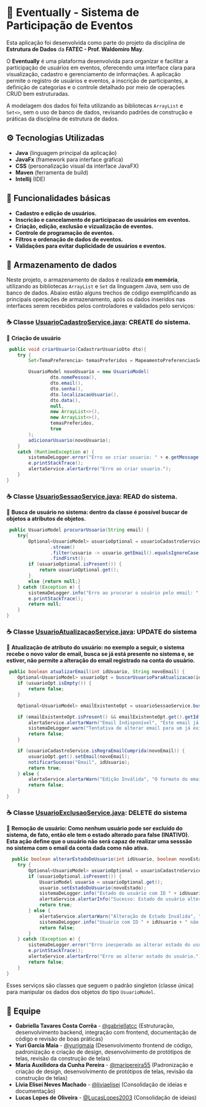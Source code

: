 # 📆 Eventually - Sistema de Participação de Eventos
Esta aplicação foi desenvolvida como parte do projeto da disciplina de **Estrutura de Dados** da **FATEC - Prof. Waldomiro May**.

O **Eventually** é uma plataforma desenvolvida para organizar e facilitar a participação de usuários em eventos, oferecendo uma interface clara para visualização, cadastro e gerenciamento de informações. A aplicação permite o registro de usuários e eventos, a inscrição de participantes, a definição de categorias e o controle detalhado por meio de operações CRUD bem estruturadas.

A modelagem dos dados foi feita utilizando as bibliotecas `ArrayList` e `Set<>`, sem o uso de banco de dados, revisando padrões de construção e práticas da disciplina de estrutura de dados.

## ⚙️ Tecnologias Utilizadas

- **Java** (linguagem principal da aplicação)
- **JavaFx** (framework para interface gráfica)
- **CSS** (personalização visual da interface JavaFX)
- **Maven** (ferramenta de build)
- **Intellij** (IDE)

## 📌 Funcionalidades básicas

- **Cadastro e edição de usuários.**  
- **Inscricão e cancelamento de participacao de usuários em eventos.**  
- **Criação, edição, exclusão e vizualização de eventos.**  
- **Controle de programação de eventos.**  
- **Filtros e ordenação de dados de eventos.**  
- **Validações para evitar duplicidade de usuários e eventos.**

## 📃 Armazenamento de dados

Neste projeto, o armazenamento de dados é realizada **em memória**, utilizando as bibliotecas `ArrayList` e `Set` da linguagem Java, sem uso de banco de dados. Abaixo estão alguns trechos de código exemplificando as principais operações de armazenamento, após os dados inseridos nas interfaces serem recebidos pelos controladores e validados pelo serviços:


### ☕ Classe [UsuarioCadastroService.java](https://github.com/gabriellatcc/Eventually/blob/main/src/main/java/com/eventually/service/UsuarioCadastroService.java): CREATE do sistema.

📍 **Criação de usuário**
```java
 public void criarUsuario(CadastrarUsuarioDto dto){
    try {
        Set<TemaPreferencia> temasPreferidos = MapeamentoPreferenciasService.mapearPreferencias(dto.preferencias());

        UsuarioModel novoUsuario = new UsuarioModel(
                dto.nomePessoa(),
                dto.email(),
                dto.senha(),
                dto.localizacaoUsuario(),
                dto.data(),
                null,
                new ArrayList<>(),
                new ArrayList<>(),
                temasPreferidos,
                true
        );
        adicionarUsuario(novoUsuario);
    }
    catch (RuntimeException e) {
        sistemaDeLogger.error("Erro ao criar usuario: " + e.getMessage());
        e.printStackTrace();
        alertaService.alertarErro("Erro ao criar usuario.");
    }
}
```

### ☕ Classe [UsuarioSessaoService.java](https://github.com/gabriellatcc/Eventually/blob/main/src/main/java/com/eventually/service/UsuarioSessaoService.java): READ do sistema.

📍 **Busca de usuário no sistema: dentro da classe é possível buscar de objetos a atributos de objetos.**
```java
 public UsuarioModel procurarUsuario(String email) {
    try{
        Optional<UsuarioModel> usuarioOptional = usuarioCadastroService.getAllUsuarios()
                .stream()
                .filter(usuario -> usuario.getEmail().equalsIgnoreCase(email))
                .findFirst();
        if (usuarioOptional.isPresent()) {
            return usuarioOptional.get();
        }
        else {return null;}
    } catch (Exception e) {
        sistemaDeLogger.info("Erro ao procurar o usuário pelo email: " + e.getMessage());
        e.printStackTrace();
        return null;
    }
}
```
### ☕ Classe [UsuarioAtualizacaoService.java](https://github.com/gabriellatcc/Eventually/blob/main/src/main/java/com/eventually/service/UsuarioAtualizacaoService.java): UPDATE do sistema

📍 **Atualização de atributo do usuário: no exemplo a seguir, o sistema recebe o novo valor de email, busca se já está presente no sistema e, se estiver, não permite a alteração do email registrado na conta do usuário.**
```java
 public boolean atualizarEmail(int idUsuario, String novoEmail) {
    Optional<UsuarioModel> usuarioOpt = buscarUsuarioParaAtualizacao(idUsuario);
    if (usuarioOpt.isEmpty()) {
        return false;
    }

    Optional<UsuarioModel> emailExistenteOpt = usuarioSessaoService.buscarUsuarioPorEmail(novoEmail);

    if (emailExistenteOpt.isPresent() && emailExistenteOpt.get().getId() != idUsuario) {
        alertaService.alertarWarn("Email Indisponível", "Este email já está cadastrado para outro usuário.");
        sistemaDeLogger.warn("Tentativa de alterar email para um já existente ('{}') pelo usuário ID {}.", novoEmail, idUsuario);
        return false;
    }

    if (usuarioCadastroService.isRegraEmailCumprida(novoEmail)) {
        usuarioOpt.get().setEmail(novoEmail);
        notificarSucesso("Email", idUsuario);
        return true;
    } else {
        alertaService.alertarWarn("Edição Inválida", "O formato do email fornecido é inválido.");
        return false;
    }
}
```

### ☕ Classe [UsuarioExclusaoService.java](https://github.com/gabriellatcc/Eventually/blob/main/src/main/java/com/eventually/service/UsuarioExclusaoService.java): DELETE do sistema

📍 **Remoção de usuário: Como nenhum usuário pode ser excluído do sistema, de fato, então ele tem o estado alterado para false (INATIVO). Esta ação define que o usuário não será capaz de realizar uma sesssão no sistema com o email da conta dada como não ativa.**
```java
  public boolean alterarEstadoDoUsuario(int idUsuario, boolean novoEstado) {
    try {
        Optional<UsuarioModel> usuarioOptional = usuarioCadastroService.buscarUsuarioPorId(idUsuario);
        if (usuarioOptional.isPresent()) {
            UsuarioModel usuario = usuarioOptional.get();
            usuario.setEstadoDoUsuario(novoEstado);
            sistemaDeLogger.info("Estado do usuário com ID " + idUsuario + " alterado para " + (novoEstado ? "ATIVO" : "INATIVO") + ".");
            alertaService.alertarInfo("Sucesso: Estado do usuário alterado!");
            return true;
        } else {
            alertaService.alertarWarn("Alteração de Estado Inválida", "Usuário com ID " + idUsuario + " não encontrado.");
            sistemaDeLogger.info("Usuário com ID " + idUsuario + " não encontrado para alterar estado.");
            return false;
        }
    } catch (Exception e) {
        sistemaDeLogger.error("Erro inesperado ao alterar estado do usuário: " + e.getMessage());
        e.printStackTrace();
        alertaService.alertarErro("Erro ao alterar estado do usuário.");
        return false;
    }
}
```

Esses serviços são classes que seguem o padrão singleton (classe única) para manipular os dados dos objetos do tipo <code>UsuarioModel</code>.
## 👥 Equipe

- **Gabriella Tavares Costa Corrêa** - [@gabriellatcc](https://github.com/gabriellatcc) (Estruturação, desenvolvimento backend, integração com frontend, documentação de código e revisão de boas práticas)
- **Yuri Garcia Maia** - [@yurigmaia](https://github.com/yurigmaia) (Desenvolvimento frontend de código, padronização e criação de design, desenvolvimento de protótipos de telas, revisão da construção de telas)
- **Maria Auxilidora da Cunha Pereira** - [@maripereira55](https://github.com/maripereira55) (Padronização e criação de design, desenvolvimento de protótipos de telas, revisão da construção de telas)
- **Lívia Elisei Neves Machado** - [@liviaelisei](https://github.com/liviaelisei) (Consolidação de ideias e documentação)
- **Lucas Lopes de Oliveira** - [@LucasLopes2003](https://github.com/LucasLopes2003) (Consolidação de ideias)
